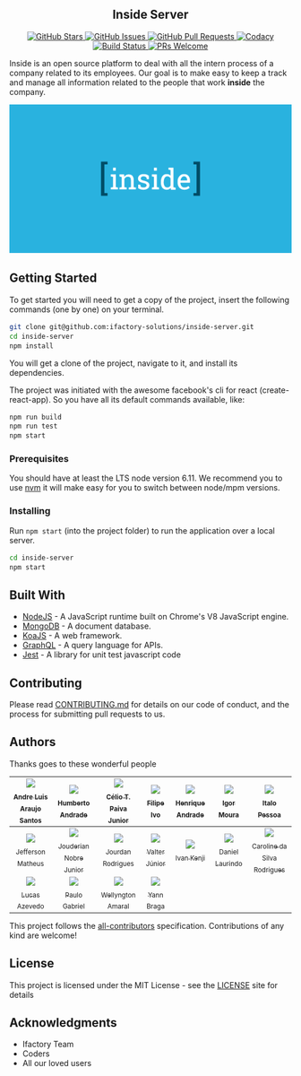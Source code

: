 <h2 align="center">Inside Server</h2>

<p align="center">
  <a href="https://github.com/ifactory-solutions/inside-server/stargazers">
    <img alt="GitHub Stars" src="https://img.shields.io/github/stars/ifactory-solutions/inside-server.svg?style=social&label=Star">
  </a>
  <a href="https://github.com/ifactory-solutions/inside-server/issues">
    <img alt="GitHub Issues" src="https://img.shields.io/github/issues/ifactory-solutions/inside-server.svg?style=flat-square">
  </a>
  <a href="https://github.comifactory-solutions/inside-server/pulls">
    <img alt="GitHub Pull Requests" src="https://img.shields.io/github/issues-pr-raw/ifactory-solutions/inside-server.svg?style=flat-square">
  </a>
  <a href="https://www.codacy.com/app/jourdan.rodrigues/inside-server?bid=5482373&utm_source=github.com&amp;utm_medium=referral&amp;utm_content=ifactory-solutions/inside-server&amp;utm_campaign=Badge_Grade">
    <img alt="Codacy" src="https://api.codacy.com/project/badge/Grade/5d3d3292927b4b558d418999b135f5e6?branch=master">
  </a>
  <a href="https://travis-ci.org/ifactory-solutions/inside-server">
    <img alt="Build Status" src="https://img.shields.io/travis/ifactory-solutions/inside-server.svg?style=flat-square">
  </a>
  <a href="http://makeapullrequest.com">
    <img alt="PRs Welcome" src="https://img.shields.io/badge/PRs-welcome-brightgreen.svg?style=flat-square">
  </a>
</p>

Inside is an open source platform to deal with all the intern process of a company related to its employees. Our goal is to make easy to keep a track and manage all information related to the people that work **inside** the company.

<p align="center">
  <a href="" target="\_blank">
    <img alt="Inside Server Logo" width="auto" height="auto" src="img/inside-logo.png">
  </a>
</p>

## Getting Started

To get started you will need to get a copy of the project, insert the following commands (one by one) on your terminal.

```bash
git clone git@github.com:ifactory-solutions/inside-server.git
cd inside-server
npm install
```

You will get a clone of the project, navigate to it, and install its dependencies.

The project was initiated with the awesome facebook's cli for react (create-react-app). So you have all its default commands available, like:

```bash
npm run build
npm run test
npm start
```

### Prerequisites

You should have at least the LTS node version 6.11. We recommend you to use [nvm](https://github.com/creationix/nvm) it will make easy for you to switch between node/mpm versions.

### Installing

Run `npm start` (into the project folder) to run the application over a local server.

```bash
cd inside-server
npm start
```

## Built With

* [NodeJS](https://nodejs.org/en/) - A JavaScript runtime built on Chrome's V8 JavaScript engine.
* [MongoDB](https://www.mongodb.com/) - A document database.
* [KoaJS](http://koajs.com/) - A web framework.
* [GraphQL](http://graphql.org/) - A query language for APIs.
* [Jest](https://facebook.github.io/jest/) - A library for unit test javascript code

## Contributing

Please read [CONTRIBUTING.md](CONTRIBUTING.md) for details on our code of conduct, and the process for submitting pull requests to us.

## Authors

Thanks goes to these wonderful people

<!-- ALL-CONTRIBUTORS-LIST:START - Do not remove or modify this section -->
| [<img src="https://avatars0.githubusercontent.com/u/20783450?v=4&s=460" width="100px;"/><br /><sub>Andre Luis Araujo Santos</sub>](https://github.com/andrelas1) | [<img src="https://avatars2.githubusercontent.com/u/32068056?v=4&s=460" width="100px;"/><br /><sub>Humberto Andrade</sub>](https://github.com/chumbertoandrade)<br /> | [<img src="https://avatars1.githubusercontent.com/u/11651330?v=4&s=460" width="100px;"/><br /><sub>Célio T. Paiva Junior</sub>](https://github.com/cjuniorr)<br /> | [<img src="https://avatars1.githubusercontent.com/u/7153429?v=4&s=460" width="100px;"/><br /><sub>Filipe Ivo</sub>](https://github.com/filipeivo10)<br /> | [<img src="https://avatars2.githubusercontent.com/u/6731006?v=4&s=460" width="100px;"/><br /><sub>Henrique Andrade</sub>](https://github.com/handrade)<br /> | [<img src="https://avatars2.githubusercontent.com/u/2815506?v=4&s=460" width="100px;"/><br /><sub>Igor Moura</sub>](https://github.com/igormoura)<br /> | [<img src="https://avatars3.githubusercontent.com/u/9323529?v=4&s=460" width="100px;"/><br /><sub>Italo Pessoa</sub>](https://github.com/italopessoa)<br /> |
| :---: | :---: | :---: | :---: | :---: | :---: | :---: |
| [<img src="https://avatars2.githubusercontent.com/u/13180987?v=4&s=460" width="100px;"/><br /><sub>Jefferson Matheus</sub>](https://github.com/Jefferson227)<br /> | [<img src="https://avatars3.githubusercontent.com/u/1559013?v=4&s=460" width="100px;"/><br /><sub>Jouderian Nobre Junior</sub>](https://github.com/jouderianjr)<br /> | [<img src="https://avatars2.githubusercontent.com/u/6227037?v=4&s=460" width="100px;"/><br /><sub>Jourdan Rodrigues</sub>](https://github.com/jourdanrodrigues)<br /> | [<img src="https://avatars2.githubusercontent.com/u/397790?v=4&s=460" width="100px;"/><br /><sub>Valter Júnior</sub>](https://github.com/jvcjunior)<br /> | [<img src="https://avatars0.githubusercontent.com/u/32167508?v=4&s=460" width="100px;"/><br /><sub>Ivan Kenji</sub>](https://github.com/kenjiivan)<br /> | [<img src="https://avatars0.githubusercontent.com/u/2501144?v=4&s=460" width="100px;"/><br /><sub>Daniel Laurindo</sub>](https://github.com/laurindo)<br /> | [<img src="https://avatars3.githubusercontent.com/u/2575262?v=4&s=460" width="100px;"/><br /><sub>Caroline da Silva Rodrigues</sub>](https://github.com/loracsilva)<br />
| [<img src="https://avatars3.githubusercontent.com/u/11963735?v=4&s=460" width="100px;"/><br /><sub>Lucas Azevedo</sub>](https://github.com/lucasazevedoqx)<br /> | [<img src="https://avatars3.githubusercontent.com/u/9358427?v=4&s=460" width="100px;"/><br /><sub>Paulo Gabriel</sub>](https://github.com/paulonotz0r)<br /> | [<img src="https://avatars0.githubusercontent.com/u/3047016?v=4&s=460" width="100px;"/><br /><sub>Wellyngton Amaral</sub>](https://github.com/wellyal)<br /> | [<img src="https://avatars2.githubusercontent.com/u/1671563?v=4&s=460" width="100px;"/><br /><sub>Yann Braga</sub>](https://github.com/yannbf)<br />
<!-- ALL-CONTRIBUTORS-LIST:END -->

This project follows the [all-contributors][contributors_link] specification.
Contributions of any kind are welcome!

## License

This project is licensed under the MIT License - see the [LICENSE](LICENSE) site for details

## Acknowledgments

* Ifactory Team
* Coders
* All our loved users

[contributors_link]: https://github.com/kentcdodds/all-contributors

